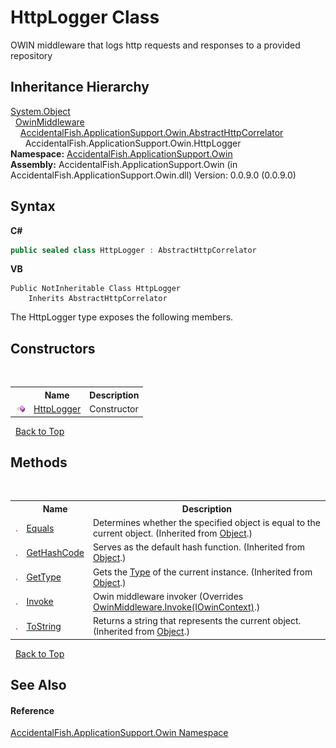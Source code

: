 # HttpLogger Class
 

OWIN middleware that logs http requests and responses to a provided repository


## Inheritance Hierarchy
<a href="http://msdn2.microsoft.com/en-us/library/e5kfa45b" target="_blank">System.Object</a><br />&nbsp;&nbsp;<a href="http://msdn2.microsoft.com/en-us/library/dn253760" target="_blank">OwinMiddleware</a><br />&nbsp;&nbsp;&nbsp;&nbsp;<a href="f8cfbdab-39c0-c420-b201-3130f47b061d">AccidentalFish.ApplicationSupport.Owin.AbstractHttpCorrelator</a><br />&nbsp;&nbsp;&nbsp;&nbsp;&nbsp;&nbsp;AccidentalFish.ApplicationSupport.Owin.HttpLogger<br />
**Namespace:**&nbsp;<a href="ca0f21c8-cb45-80fc-2327-cea660751f78">AccidentalFish.ApplicationSupport.Owin</a><br />**Assembly:**&nbsp;AccidentalFish.ApplicationSupport.Owin (in AccidentalFish.ApplicationSupport.Owin.dll) Version: 0.0.9.0 (0.0.9.0)

## Syntax

**C#**<br />
``` C#
public sealed class HttpLogger : AbstractHttpCorrelator
```

**VB**<br />
``` VB
Public NotInheritable Class HttpLogger
	Inherits AbstractHttpCorrelator
```

The HttpLogger type exposes the following members.


## Constructors
&nbsp;<table><tr><th></th><th>Name</th><th>Description</th></tr><tr><td>![Public method](media/pubmethod.gif "Public method")</td><td><a href="6e6e7a7f-8ba8-39c8-630e-c471adfddba8">HttpLogger</a></td><td>
Constructor</td></tr></table>&nbsp;
<a href="#httplogger-class">Back to Top</a>

## Methods
&nbsp;<table><tr><th></th><th>Name</th><th>Description</th></tr><tr><td>![Public method](media/pubmethod.gif "Public method")</td><td><a href="http://msdn2.microsoft.com/en-us/library/bsc2ak47" target="_blank">Equals</a></td><td>
Determines whether the specified object is equal to the current object.
 (Inherited from <a href="http://msdn2.microsoft.com/en-us/library/e5kfa45b" target="_blank">Object</a>.)</td></tr><tr><td>![Public method](media/pubmethod.gif "Public method")</td><td><a href="http://msdn2.microsoft.com/en-us/library/zdee4b3y" target="_blank">GetHashCode</a></td><td>
Serves as the default hash function.
 (Inherited from <a href="http://msdn2.microsoft.com/en-us/library/e5kfa45b" target="_blank">Object</a>.)</td></tr><tr><td>![Public method](media/pubmethod.gif "Public method")</td><td><a href="http://msdn2.microsoft.com/en-us/library/dfwy45w9" target="_blank">GetType</a></td><td>
Gets the <a href="http://msdn2.microsoft.com/en-us/library/42892f65" target="_blank">Type</a> of the current instance.
 (Inherited from <a href="http://msdn2.microsoft.com/en-us/library/e5kfa45b" target="_blank">Object</a>.)</td></tr><tr><td>![Public method](media/pubmethod.gif "Public method")</td><td><a href="8e1197e2-7994-c145-c815-9138202a2a23">Invoke</a></td><td>
Owin middleware invoker
 (Overrides <a href="http://msdn2.microsoft.com/en-us/library/dn270632" target="_blank">OwinMiddleware.Invoke(IOwinContext)</a>.)</td></tr><tr><td>![Public method](media/pubmethod.gif "Public method")</td><td><a href="http://msdn2.microsoft.com/en-us/library/7bxwbwt2" target="_blank">ToString</a></td><td>
Returns a string that represents the current object.
 (Inherited from <a href="http://msdn2.microsoft.com/en-us/library/e5kfa45b" target="_blank">Object</a>.)</td></tr></table>&nbsp;
<a href="#httplogger-class">Back to Top</a>

## See Also


#### Reference
<a href="ca0f21c8-cb45-80fc-2327-cea660751f78">AccidentalFish.ApplicationSupport.Owin Namespace</a><br />